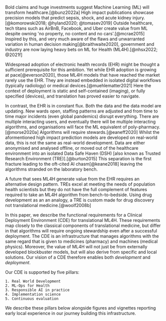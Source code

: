 
Bold claims and huge investments suggest Machine Learning (ML) will transform healthcare.[@bunz2022a] High impact publications showcase precision models that predict sepsis, shock, and acute kidney injury.[@komorowski2018; @hyland2020; @tomasev2019] Outside healthcare, tech titans such as AirBnB, Facebook, and Uber create value from ML despite owning 'no property, no content and no cars'.[@mcrae2015] Inspired by this, and very much aware of the flaws and unwarranted variation in human decision making[@braithwaite2020], government and industry are now laying heavy bets on ML for Health (ML4H).[@nhsx2022; @2021f]

Widespread adoption of electronic health records (EHR) might be thought a sufficient prerequisite for this ambition. Yet while EHR adoption is growing at pace[@everson2020], those ML4H models that have reached the market rarely use the EHR. They are instead embedded in isolated digital workflows (typically radiology) or medical devices.[@muehlematter2021] Here the context of deployment is static and self-contained (imaging), or fully specified (devices), and translation has proved easier to navigate.

In contrast, the EHR is in constant flux. Both the data and the data model are updating. New wards open, staffing patterns are adjusted and from time to time major incidents (even global pandemics) disrupt everything. There are multiple interacting users, and eventually there will be multiple interacting algorithms, and organisations will face the ML equivalent of poly-pharmacy.[@morse2020a] Algorithms will require stewards.[@eaneff2020] Whilst the aformentioned high impact prediction models are developed on real-world data, this is not the same as real-world development. Data are either anonymised and analysed offline, or moved out of the healthcare environment into an isolated Data Safe Haven (DSH) [also known as Trusted Research Environment (TRE)].[@burton2015] This separation is the first fracture leading to the oft-cited AI chasm[@keane2018] leaving the algorithms stranded on the laboratory bench. 

A future that sees ML4H generate value from the EHR requires an alternative design pattern. TREs excel at meeting the needs of population health scientists but they do not have the full complement of features required to take an ML4H algorithm from bench-to-bedside. Using drug development as an an analogy, a TRE is custom made for drug discovery not translational medicine.[@woolf2008b] 

In this paper, we describe the functional requirements for a Clinical Deployment Environment (CDE) for translational ML4H. These requirements map closely to the classical components of translational medicine, but differ in that algorithms will require ongoing stewardship even after a successful deployment. The CDE is an infrastructure that manages algorithms with the same regard that is given to medicines (pharmacy) and machines (medical physics). Moreover, the value of ML4H will not just be from externally developed blockbuster models, but will also derive from specific and local solutions. Our vision of a CDE therefore enables both *development* and *deployment*.  

Our CDE is supported by five pillars: 

    1. Real World Development
    2. ML-Ops for Health
    3. Responsible AI in practice
    4. Implementation science
    5. Continuous evaluation

We describe these pillars below alongside figures and vignettes reporting early local experience in our journey building this infrastructure.
